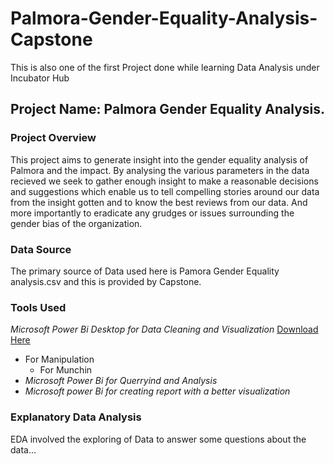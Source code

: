 # Palmora-Gender-Equality-Analysis-Capstone
This is also one of the first Project done while learning Data Analysis under Incubator Hub
## Project Name: Palmora Gender Equality Analysis.

### Project Overview
This project aims to generate insight into the gender equality analysis of Palmora and the impact. By analysing the various parameters in the data recieved we seek to gather enough insight to make a reasonable decisions and suggestions which enable us to tell compelling stories around our data from the insight gotten and to know the best reviews from our data. And more importantly to eradicate any grudges or issues surrounding the gender bias of the organization.

### Data Source
The primary source of Data used here is Pamora Gender Equality analysis.csv and this is provided by Capstone.

### Tools Used
  *Microsoft Power Bi Desktop for Data Cleaning and Visualization* [Download Here](https://www.Microsoft.com)
  - For Manipulation
    - For Munchin 
- *Microsoft Power Bi for Querryind and Analysis*
- *Microsoft power Bi for creating report with a better visualization*

### Explanatory Data Analysis
EDA involved the exploring of Data to answer some questions about the data...
